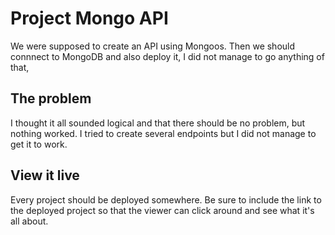 # Project Mongo API

We were supposed to create an API using Mongoos. Then we should connnect to MongoDB and also deploy it, I did not manage to go anything of that, 

## The problem

I thought it all sounded logical and that there should be no problem, but nothing worked. I tried to create several endpoints but I did not manage to get it to work.

## View it live

Every project should be deployed somewhere. Be sure to include the link to the deployed project so that the viewer can click around and see what it's all about.
